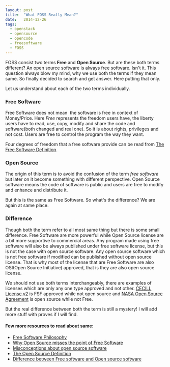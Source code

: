 ```yaml
---
layout: post
title:  "What FOSS Really Mean?"
date:   2014-12-26
tags:
  - openstack
  - opensource
  - opencode
  - freesoftware
  - FOSS
---
```


FOSS consist two terms **Free** and **Open Source**. But are these both terms different? An open source software is always free software. Isn't it. This question always blow my mind, why we use both the terms if they mean same. So finally decided to search and get answer. Here putting that only.

Let us understand about each of the two terms individually.

### Free Software

Free Software does not mean  the software is free in context of Money/Price. Here *Free* represents the freedom users have, the liberty users have to read, use, copy, modify and share the code and software(both changed and real one). So it is about rights, privileges and not cost. Users are free to control the program the way they want.

Four degrees of freedom that a free software provide can be read from [The Free Software Definition][1].

### Open Source

The origin of this term is to avoid the confusion of the term *free software* but later on it become something with different perspective. Open Source software means the code of software is public and users are free to modify and enhance and distribute it.

But this is the same as Free Software. So what's the difference? We are again at same place.

### Difference

Though both the term refer to all most same thing but there is some small difference. Free Software are more powerful while Open Source license are a bit more supportive to commercial areas. Any program made using free software will also be always published under free software license, but this is not the case with open source software. Any open source software which is not free software if modified can be published without open source license. That is why most of the license that are Free Software are also OSI(Open Source Initiative) approved, that is they are also open source license.

We should not use both terms interchangeably, there are examples of licenses which are only any one type approved and not other. [CECILL License v2][6] is FSF approved while not open source and [NASA Open Source Agreement][7] is open source while not Free.

But the real difference between both the term is still a mystery! I will add more stuff with proves if I will find.


#### Few more resources to read about same:
* [Free Software Philosophy](1)
* [Why Open Source misses the point of Free Software][2]
* [Misconceptions about open source software][3]
* [The Open Source Definition][4]
* [Difference between Free software and Open source software][5]

[1]: http://www.gnu.org/philosophy/free-sw.html
[2]: https://www.gnu.org/philosophy/open-source-misses-the-point.html
[3]: http://opensource.com/education/12/7/clearing-open-source-misconceptions
[4]: http://opensource.org/osd
[5]: http://suyati.com/difference-between-free-software-and-open-source-software/
[6]: https://en.wikipedia.org/wiki/CeCILL
[7]: https://en.wikipedia.org/wiki/NASA_Open_Source_Agreement